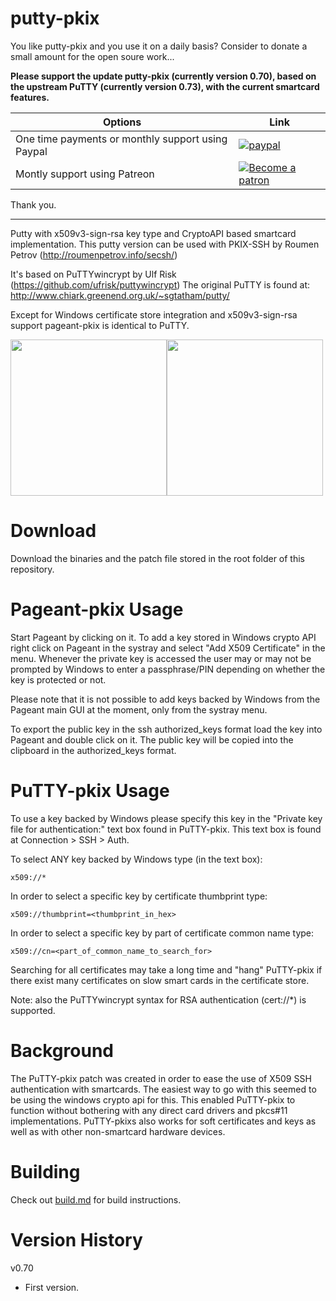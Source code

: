 # putty-pkix

You like putty-pkix and you use it on a daily basis? Consider to donate a small amount for the open soure work...

**Please support the update putty-pkix (currently version 0.70), based on the upstream PuTTY (currently version 0.73), with the current smartcard features.**

Options | Link
-- | --
One time payments or monthly support using Paypal | [![paypal](https://www.paypalobjects.com/en_US/CH/i/btn/btn_donateCC_LG.gif)](https://www.paypal.com/cgi-bin/webscr?cmd=_s-xclick&hosted_button_id=Y4Q29EUELMHES&source=url) 
Montly support using Patreon | [![Become a patron](https://c5.patreon.com/external/logo/become_a_patron_button.png)](https://www.patreon.com/bePatron?u=20056078)

Thank you.

---

Putty with x509v3-sign-rsa key type and CryptoAPI based smartcard implementation.
This putty version can be used with PKIX-SSH by Roumen Petrov (http://roumenpetrov.info/secsh/)

It's based on PuTTYwincrypt by Ulf Risk (https://github.com/ufrisk/puttywincrypt)
The original PuTTY is found at: http://www.chiark.greenend.org.uk/~sgtatham/putty/

Except for Windows certificate store integration and x509v3-sign-rsa support pageant-pkix is identical to PuTTY.

<img src="https://gist.githubusercontent.com/ufrisk/8dec5a98bcf875a6254f9e3aa35d12a0/raw/edad0efadd158d1226ebbf4d5587ed4b69f68242/putty_auth.png" height="250"/><img src="https://gist.githubusercontent.com/ufrisk/8dec5a98bcf875a6254f9e3aa35d12a0/raw/edad0efadd158d1226ebbf4d5587ed4b69f68242/putty_pageant_addcert.png" height="250"/>

Download
========
Download the binaries and the patch file stored in the root folder of this repository.

Pageant-pkix Usage
==================
Start Pageant by clicking on it. To add a key stored in Windows crypto API right click on Pageant in the systray and select "Add X509 Certificate" in the menu. Whenever the private key is accessed the user may or may not be prompted by Windows to enter a passphrase/PIN depending on whether the key is protected or not.

Please note that it is not possible to add keys backed by Windows from the Pageant main GUI at the moment, only from the systray menu.

To export the public key in the ssh authorized_keys format load the key into Pageant and double click on it. The public key will be copied into the clipboard in the authorized_keys format.

PuTTY-pkix Usage
================
To use a key backed by Windows please specify this key in the "Private key file for authentication:" text box found in PuTTY-pkix. This text box is found at Connection > SSH > Auth.

To select ANY key backed by Windows type (in the text box):

`x509://*`

In order to select a specific key by certificate thumbprint type:

`x509://thumbprint=<thumbprint_in_hex>`

In order to select a specific key by part of certificate common name type:

`x509://cn=<part_of_common_name_to_search_for>`

Searching for all certificates may take a long time and "hang" PuTTY-pkix if there exist many certificates on slow smart cards in the certificate store.

Note: also the PuTTYwincrypt syntax for RSA authentication (cert://*) is supported.

Background
==========
The PuTTY-pkix patch was created in order to ease the use of X509 SSH authentication with smartcards. The easiest way to go with this seemed to be using the windows crypto api for this. This enabled PuTTY-pkix to function without bothering with any direct card drivers and pkcs#11 implementations. PuTTY-pkixs also works for soft certificates and keys as well as with other non-smartcard hardware devices.

Building
========
Check out [build.md](BUILD.md) for build instructions.

Version History
===============

v0.70
  - First version.
 
